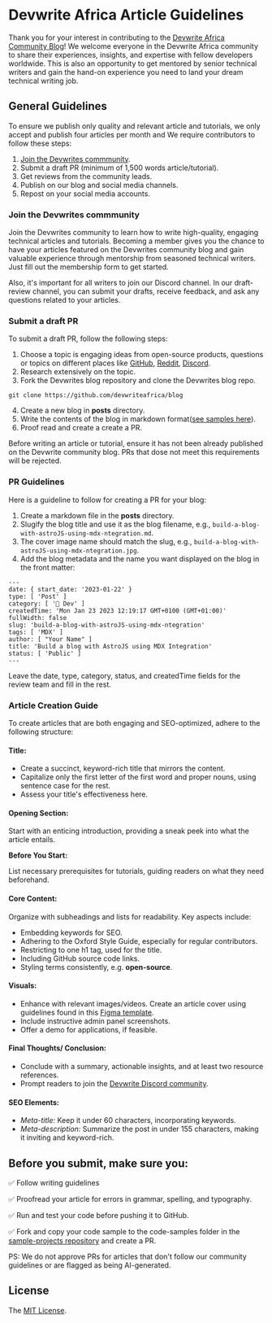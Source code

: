 # Devwrite Africa Article Guidelines

Thank you for your interest in contributing to the [Devwrite Africa Community Blog](https://devwriteafrica.com)! We welcome everyone in the Devwrite Africa community to share their experiences, insights, and expertise with fellow developers worldwide. This is also an opportunity to get mentored by senior technical writers and gain the hand-on experience you need to land your dream technical writing job.

## General Guidelines
To ensure we publish only quality and relevant article and tutorials, we only accept and publish four articles per month and We require contributors to follow these steps: 
1. [Join the Devwrites commmunity](https://devwriteafrica.com/join).
2. Submit a draft PR (minimum of 1,500 words article/tutorial).
3. Get reviews from the community leads.
4. Publish on our blog and social media channels. 
5. Repost on your social media accounts.

### Join the Devwrites commmunity

Join the Devwrites community to learn how to write high-quality, engaging technical articles and tutorials. Becoming a member gives you the chance to have your articles featured on the Devwrites community blog and gain valuable experience through mentorship from seasoned technical writers. Just fill out the membership form to get started.

Also, it's important for all writers to join our Discord channel. In our draft-review channel, you can submit your drafts, receive feedback, and ask any questions related to your articles.

### Submit a draft PR
To submit a draft PR, follow the following steps:

1. Choose a topic is engaging ideas from open-source products, questions or topics on different places like [GitHub](https://github.com/), [Reddit](https://www.reddit.com/), [Discord](https://discord.com/).
2. Research extensively on the topic.
3. Fork the Devwrites blog repository and clone the Devwrites blog repo.
```
git clone https://github.com/devwriteafrica/blog
```
4. Create a new blog in **posts** directory.
5. Write the contents of the blog in markdown format([see samples here](https://github.com/devwriteafrica/blog/tree/main/posts)).
6. Proof read and create a create a PR.

Before writing an article or tutorial, ensure it has not been already published on the Devwrite community blog. PRs that dose not meet this requirements will be rejected.

### PR Guidelines
Here is a guideline to follow for creating a PR for your blog:

1. Create a markdown file in the **posts** directory.
2. Slugify the blog title and use it as the blog filename, e.g., `build-a-blog-with-astroJS-using-mdx-ntegration.md`.
3. The cover image name should match the slug, e.g., `build-a-blog-with-astroJS-using-mdx-ntegration.jpg`.
4. Add the blog metadata and the name you want displayed on the blog in the front matter:
```
---
date: { start_date: '2023-01-22' }
type: [ 'Post' ]
category: [ '📗 Dev' ]
createdTime: 'Mon Jan 23 2023 12:19:17 GMT+0100 (GMT+01:00)'
fullWidth: false
slug: 'build-a-blog-with-astroJS-using-mdx-ntegration'
tags: [ 'MDX' ]
author: [ "Your Name" ]
title: 'Build a blog with AstroJS using MDX Integration'
status: [ 'Public' ]
---
```
Leave the date, type, category, status, and createdTime fields for the review team and fill in the rest.

### Article Creation Guide
To create articles that are both engaging and SEO-optimized, adhere to the following structure:

#### **Title:**

- Create a succinct, keyword-rich title that mirrors the content.
- Capitalize only the first letter of the first word and proper nouns, using sentence case for the rest.
- Assess your title's effectiveness here.

#### **Opening Section:**

Start with an enticing introduction, providing a sneak peek into what the article entails.

**Before You Start:**

List necessary prerequisites for tutorials, guiding readers on what they need beforehand.

#### **Core Content:**

Organize with subheadings and lists for readability. Key aspects include:
- Embedding keywords for SEO.
- Adhering to the Oxford Style Guide, especially for regular contributors.
- Restricting to one h1 tag, used for the title.
- Including GitHub source code links.
- Styling terms consistently, e.g. **open-source**.

#### **Visuals:**

- Enhance with relevant images/videos. Create an article cover using guidelines found in this [Figma template](https://www.figma.com/file/GoSswiJdLKq8VLDA6dt51b/Untitled?type=design&node-id=0%3A1&mode=design&t=Ia9dGsys0RBY8mqD-1 ).
- Include instructive admin panel screenshots.
- Offer a demo for applications, if feasible.

#### **Final Thoughts/ Conclusion:**

- Conclude with a summary, actionable insights, and at least two resource references.
- Prompt readers to join the [Devwrite Discord community](https://discord.gg/2TDfbF3k).

#### **SEO Elements:**

- *Meta-title:* Keep it under 60 characters, incorporating keywords.
- *Meta-description:* Summarize the post in under 155 characters, making it inviting and keyword-rich.
 
 ## Before you submit, make sure you: 
  
 ✅ Follow writing guidelines
  
 ✅ Proofread your article for errors in grammar, spelling, and typography.

 ✅ Run and test your code before pushing it to GitHub.

 ✅ Fork and copy your code sample to the code-samples folder in the [sample-projects repository](https://github.com/devwriteafrica/sample-projects) and create a PR. 
  
PS: We do not approve PRs for articles that don't follow our community guidelines or are flagged as being AI-generated.

## License

The [MIT License](LICENSE).
